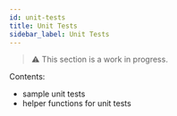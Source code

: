```yaml
---
id: unit-tests
title: Unit Tests
sidebar_label: Unit Tests
---
```

> ⚠️ This section is a work in progress.

Contents:

* sample unit tests
* helper functions for unit tests
